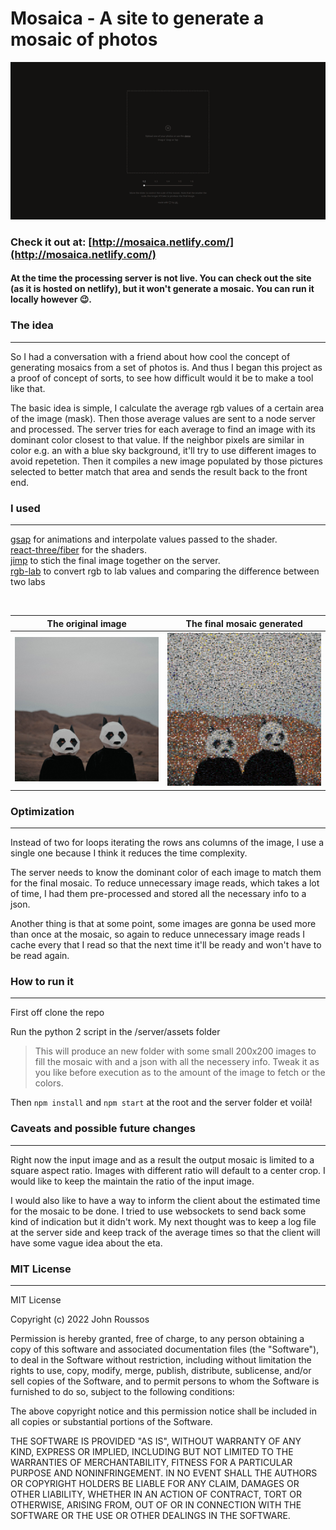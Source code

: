 # Mosaica - A site to generate a mosaic of photos 

[![](preview.gif "Live Preview")](http://mosaica.netlify.com/)

### Check it out at: [http://mosaica.netlify.com/](http://mosaica.netlify.com/) 
#### At the time the processing server is not live. You can check out the site (as it is hosted on netlify), but it won't generate a mosaic. You can run it locally however 😉.

### The idea
<hr>

So I had a conversation with a friend about how cool the concept of generating mosaics from a set of photos is. And thus I began this project as a proof of concept of sorts, to see how difficult would it be to make a tool like that.

The basic idea is simple, I calculate the average rgb values of a certain area of the image (mask). Then those average values are sent to a node server and processed. The server tries for each average to find an image with its dominant color closest to that value. If the neighbor pixels are similar in color e.g. an with a blue sky background, it'll try to use different images to avoid repetetion. Then it compiles a new image populated by those pictures selected to better match that area and sends the result back to the front end. 

### I used
<hr>

[gsap](https://www.npmjs.com/package/gsap) for animations and interpolate values passed to the shader.<br> 
[react-three/fiber](https://docs.pmnd.rs/react-three-fiber/getting-started/introduction) for the shaders. <br>
[jimp](https://www.npmjs.com/package/jimp) to stich the final image together on the server. <br>
[rgb-lab](https://github.com/antimatter15/rgb-lab/blob/master/color.js) to convert rgb to lab values and comparing the difference between two labs

<br>

The original image         |  The final mosaic generated
:-------------------------:|:-------------------------:
![](demo.jpg)              |  ![](mosaic.jpg)

### Optimization
<hr>

Instead of two for loops iterating the rows ans columns of the image, I use a single one because I think it reduces the time complexity.

The server needs to know the dominant color of each image to match them for the final mosaic. To reduce unnecessary image reads, which takes a lot of time, I had them pre-processed and stored all the necessary info to a json.

Another thing is that at some point, some images are gonna be used more than once at the mosaic, so again to reduce unnecessary image reads I cache every that I read so that the next time it'll be ready and won't have to be read again. 


### How to run it
<hr>

First off clone the repo 

Run the python 2 script in the /server/assets folder

> This will produce an new folder with some small 200x200 images to fill the mosaic with and a json with all the necessery info. Tweak it as you like before execution as to the amount of the image to fetch or the colors.

Then `npm install` and `npm start` at the root and the server folder et voilà!

### Caveats and possible future changes
<hr>

Right now the input image and as a result the output mosaic is limited to a square aspect ratio. Images with different ratio will default to a center crop. I would like to keep the maintain the ratio of the input image.

I would also like to have a way to inform the client about the estimated time for the mosaic to be done. I tried to use websockets to send back some kind of indication but it didn't work. My next thought was to keep a log file at the server side and keep track of the average times so that the client will have some vague idea about the eta.

### MIT License
<hr>

MIT License

Copyright (c) 2022 John Roussos

Permission is hereby granted, free of charge, to any person obtaining a copy
of this software and associated documentation files (the "Software"), to deal
in the Software without restriction, including without limitation the rights
to use, copy, modify, merge, publish, distribute, sublicense, and/or sell
copies of the Software, and to permit persons to whom the Software is
furnished to do so, subject to the following conditions:

The above copyright notice and this permission notice shall be included in all
copies or substantial portions of the Software.

THE SOFTWARE IS PROVIDED "AS IS", WITHOUT WARRANTY OF ANY KIND, EXPRESS OR
IMPLIED, INCLUDING BUT NOT LIMITED TO THE WARRANTIES OF MERCHANTABILITY,
FITNESS FOR A PARTICULAR PURPOSE AND NONINFRINGEMENT. IN NO EVENT SHALL THE
AUTHORS OR COPYRIGHT HOLDERS BE LIABLE FOR ANY CLAIM, DAMAGES OR OTHER
LIABILITY, WHETHER IN AN ACTION OF CONTRACT, TORT OR OTHERWISE, ARISING FROM,
OUT OF OR IN CONNECTION WITH THE SOFTWARE OR THE USE OR OTHER DEALINGS IN THE
SOFTWARE.